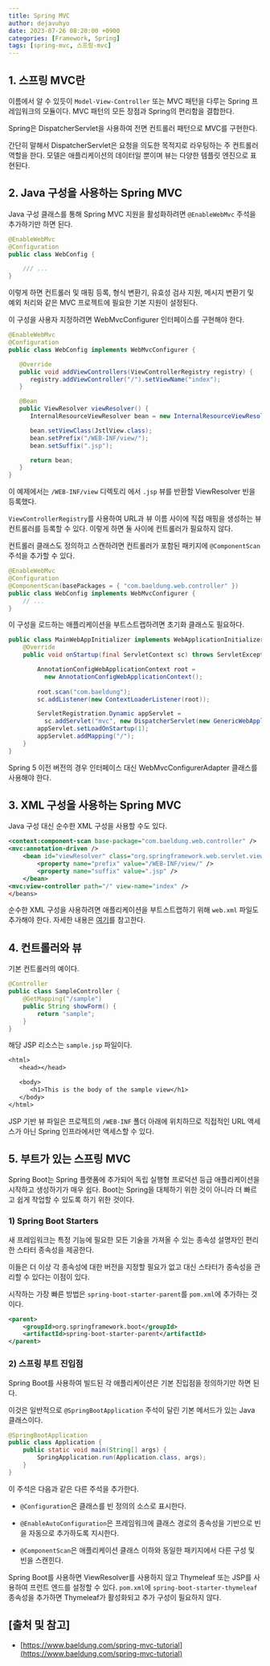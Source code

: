 ```yaml
---
title: Spring MVC
author: dejavuhyo
date: 2023-07-26 08:20:00 +0900
categories: [Framework, Spring]
tags: [spring-mvc, 스프링-mvc]
---
```


## 1. 스프링 MVC란
이름에서 알 수 있듯이 `Model-View-Controller` 또는 MVC 패턴을 다루는 Spring 프레임워크의 모듈이다. MVC 패턴의 모든 장점과 Spring의 편리함을 결합한다.

Spring은 DispatcherServlet을 사용하여 전면 컨트롤러 패턴으로 MVC를 구현한다.

간단히 말해서 DispatcherServlet은 요청을 의도한 목적지로 라우팅하는 주 컨트롤러 역할을 한다. 모델은 애플리케이션의 데이터일 뿐이며 뷰는 다양한 템플릿 엔진으로 표현된다.

## 2. Java 구성을 사용하는 Spring MVC
Java 구성 클래스를 통해 Spring MVC 지원을 활성화하려면 `@EnableWebMvc` 주석을 추가하기만 하면 된다.

```java
@EnableWebMvc
@Configuration
public class WebConfig {

    /// ...
}
```

이렇게 하면 컨트롤러 및 매핑 등록, 형식 변환기, 유효성 검사 지원, 메시지 변환기 및 예외 처리와 같은 MVC 프로젝트에 필요한 기본 지원이 설정된다.

이 구성을 사용자 지정하려면 WebMvcConfigurer 인터페이스를 구현해야 한다.

```java
@EnableWebMvc
@Configuration
public class WebConfig implements WebMvcConfigurer {

   @Override
   public void addViewControllers(ViewControllerRegistry registry) {
      registry.addViewController("/").setViewName("index");
   }

   @Bean
   public ViewResolver viewResolver() {
      InternalResourceViewResolver bean = new InternalResourceViewResolver();

      bean.setViewClass(JstlView.class);
      bean.setPrefix("/WEB-INF/view/");
      bean.setSuffix(".jsp");

      return bean;
   }
}
```

이 예제에서는 `/WEB-INF/view` 디렉토리 에서 `.jsp` 뷰를 반환할 ViewResolver 빈을 등록했다.

`ViewControllerRegistry`를 사용하여 URL과 뷰 이름 사이에 직접 매핑을 생성하는 뷰 컨트롤러를 등록할 수 있다. 이렇게 하면 둘 사이에 컨트롤러가 필요하지 않다.

컨트롤러 클래스도 정의하고 스캔하려면 컨트롤러가 포함된 패키지에 `@ComponentScan` 주석을 추가할 수 있다.

```java
@EnableWebMvc
@Configuration
@ComponentScan(basePackages = { "com.baeldung.web.controller" })
public class WebConfig implements WebMvcConfigurer {
    // ...
}
```

이 구성을 로드하는 애플리케이션을 부트스트랩하려면 초기화 클래스도 필요하다.

```java
public class MainWebAppInitializer implements WebApplicationInitializer {
    @Override
    public void onStartup(final ServletContext sc) throws ServletException {

        AnnotationConfigWebApplicationContext root = 
          new AnnotationConfigWebApplicationContext();
        
        root.scan("com.baeldung");
        sc.addListener(new ContextLoaderListener(root));

        ServletRegistration.Dynamic appServlet = 
          sc.addServlet("mvc", new DispatcherServlet(new GenericWebApplicationContext()));
        appServlet.setLoadOnStartup(1);
        appServlet.addMapping("/");
    }
}
```

Spring 5 이전 버전의 경우 인터페이스 대신 WebMvcConfigurerAdapter 클래스를 사용해야 한다.

## 3. XML 구성을 사용하는 Spring MVC
Java 구성 대신 순수한 XML 구성을 사용할 수도 있다.

```xml
<context:component-scan base-package="com.baeldung.web.controller" />
<mvc:annotation-driven />
    <bean id="viewResolver" class="org.springframework.web.servlet.view.InternalResourceViewResolver">
        <property name="prefix" value="/WEB-INF/view/" />
        <property name="suffix" value=".jsp" />
    </bean>
<mvc:view-controller path="/" view-name="index" />
</beans>
```

순수한 XML 구성을 사용하려면 애플리케이션을 부트스트랩하기 위해 `web.xml` 파일도 추가해야 한다. 자세한 내용은 [여기](https://www.baeldung.com/spring-xml-vs-java-config)를 참고한다.

## 4. 컨트롤러와 뷰
기본 컨트롤러의 예이다.

```java
@Controller
public class SampleController {
    @GetMapping("/sample")
    public String showForm() {
        return "sample";
    }
}
```

해당 JSP 리소스는 `sample.jsp` 파일이다.

```jsp
<html>
   <head></head>

   <body>
      <h1>This is the body of the sample view</h1>
   </body>
</html>
```

JSP 기반 뷰 파일은 프로젝트의 `/WEB-INF` 폴더 아래에 위치하므로 직접적인 URL 액세스가 아닌 Spring 인프라에서만 액세스할 수 있다.

## 5. 부트가 있는 스프링 MVC
Spring Boot는 Spring 플랫폼에 추가되어 독립 실행형 프로덕션 등급 애플리케이션을 시작하고 생성하기가 매우 쉽다. Boot는 Spring을 대체하기 위한 것이 아니라 더 빠르고 쉽게 작업할 수 있도록 하기 위한 것이다.

### 1) Spring Boot Starters
새 프레임워크는 특정 기능에 필요한 모든 기술을 가져올 수 있는 종속성 설명자인 편리한 스타터 종속성을 제공한다.

이들은 더 이상 각 종속성에 대한 버전을 지정할 필요가 없고 대신 스타터가 종속성을 관리할 수 있다는 이점이 있다.

시작하는 가장 빠른 방법은 `spring-boot-starter-parent`를 `pom.xml`에 추가하는 것이다.

```xml
<parent>
    <groupId>org.springframework.boot</groupId>
    <artifactId>spring-boot-starter-parent</artifactId>
</parent>
```

### 2) 스프링 부트 진입점
Spring Boot를 사용하여 빌드된 각 애플리케이션은 기본 진입점을 정의하기만 하면 된다.

이것은 일반적으로 `@SpringBootApplication` 주석이 달린 기본 메서드가 있는 Java 클래스이다.

```java
@SpringBootApplication
public class Application {
    public static void main(String[] args) {
        SpringApplication.run(Application.class, args);
    }
}
```

이 주석은 다음과 같은 다른 주석을 추가한다.

* `@Configuration`은 클래스를 빈 정의의 소스로 표시한다.

* `@EnableAutoConfiguration`은 프레임워크에 클래스 경로의 종속성을 기반으로 빈을 자동으로 추가하도록 지시한다.

* `@ComponentScan`은 애플리케이션 클래스 이하와 동일한 패키지에서 다른 구성 및 빈을 스캔힌다.

Spring Boot를 사용하면 ViewResolver를 사용하지 않고 Thymeleaf 또는 JSP를 사용하여 프런트 엔드를 설정할 수 있다. `pom.xml`에 `spring-boot-starter-thymeleaf` 종속성을 추가하면 Thymeleaf가 활성화되고 추가 구성이 필요하지 않다.

## [출처 및 참고]
* [https://www.baeldung.com/spring-mvc-tutorial](https://www.baeldung.com/spring-mvc-tutorial)
